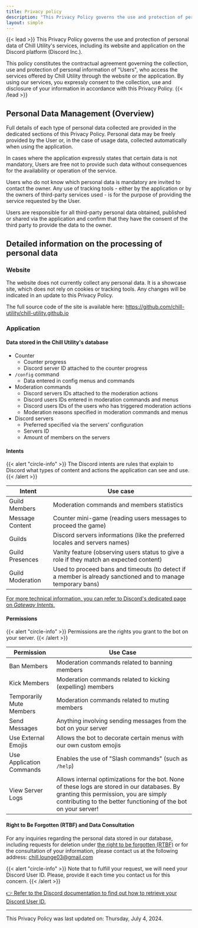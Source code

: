 ```yaml
---
title: Privacy policy
description: "This Privacy Policy governs the use and protection of personal data of Chill Utility's services, including its website and application on the Discord platform (Discord Inc.)."
layout: simple
---
```


{{< lead >}}
This Privacy Policy governs the use and protection of personal data of Chill Utility's services, including its website and application on the Discord platform (Discord Inc.).

This policy constitutes the contractual agreement governing the collection, use and protection of personal information of "Users", who access the services offered by Chill Utility through the website or the application. By using our services, you expressly consent to the collection, use and disclosure of your information in accordance with this Privacy Policy.
{{< /lead >}}

## Personal Data Management (Overview)

Full details of each type of personal data collected are provided in the dedicated sections of this Privacy Policy. Personal data may be freely provided by the User or, in the case of usage data, collected automatically when using the application.

In cases where the application expressly states that certain data is not mandatory, Users are free not to provide such data without consequences for the availability or operation of the service.

Users who do not know which personal data is mandatory are invited to contact the owner. Any use of tracking tools - either by the application or by the owners of third-party services used - is for the purpose of providing the service requested by the User.

Users are responsible for all third-party personal data obtained, published or shared via the application and confirm that they have the consent of the third party to provide the data to the owner.

## Detailed information on the processing of personal data

### Website

The website does not currently collect any personal data.
It is a showcase site, which does not rely on cookies or tracking tools.
Any changes will be indicated in an update to this Privacy Policy.

The full source code of the site is available here: https://github.com/chill-utility/chill-utility.github.io

### Application

#### Data stored in the Chill Utility's database

- Counter
  - Counter progress
  - Discord server ID attached to the counter progress
- `/config` command
  - Data entered in config menus and commands
- Moderation commands
  - Discord servers IDs attached to the moderation actions
  - Discord users IDs entered in moderation commands and menus
  - Discord users IDs of the users who has triggered moderation actions
  - Moderation reasons specified in moderation commands and menus
- Discord servers
  - Preferred specified via the servers' configuration
  - Servers ID
  - Amount of members on the servers

#### Intents

{{< alert "circle-info" >}}
The Discord intents are rules that explain to Discord what types of content and actions the application can see and use.
{{< /alert >}}

| Intent           | Use case                                                                                                     |
|------------------|--------------------------------------------------------------------------------------------------------------|
| Guild Members    | Moderation commands and members statistics                                                                   |
| Message Content  | Counter mini-game (reading users messages to proceed the game)                                               |
| Guilds           | Discord servers informations (like the preferred locales and servers names)                                  |
| Guild Presences  | Vanity feature (observing users status to give a role if they match an expected content)                     |
| Guild Moderation | Used to proceed bans and timeouts (to detect if a member is already sanctioned and to manage temporary bans) |

[For more technical information, you can refer to Discord's dedicated page on _Gateway Intents_.](https://discord.com/developers/docs/topics/gateway#gateway-intents)

#### Permissions

{{< alert "circle-info" >}}
Permissions are the rights you grant to the bot on your server.
{{< /alert >}}

| Permission               | Use Case                                                                                                                                                                                                 |
|--------------------------|----------------------------------------------------------------------------------------------------------------------------------------------------------------------------------------------------------|
| Ban Members              | Moderation commands related to banning members                                                                                                                                                           |
| Kick Members             | Moderation commands related to kicking (expelling) members                                                                                                                                               |
| Temporarily Mute Members | Moderation commands related to muting members                                                                                                                                                            |
| Send Messages            | Anything involving sending messages from the bot on your server                                                                                                                                          |
| Use External Emojis      | Allows the bot to decorate certain menus with our own custom emojis                                                                                                                                      |
| Use Application Commands | Enables the use of "Slash commands" (such as `/help`)                                                                                                                                                    |
| View Server Logs         | Allows internal optimizations for the bot. None of these logs are stored in our databases. By granting this permission, you are simply contributing to the better functioning of the bot on your server! |

#### Right to Be Forgotten (RTBF) and Data Consultation

For any inquiries regarding the personal data stored in our database, including requests for deletion under [the right to be forgotten (RTBF)](https://en.wikipedia.org/wiki/Right_to_be_forgotten) or for the consultation of your information, please contact us at the following address: [chill.lounge03@gmail.com](mailto://chill.lounge03@gmail.com)

{{< alert "circle-info" >}}
Note that to fulfill your request, we will need your Discord User ID. Please, provide it each time you contact us for this concern.
{{< /alert >}}

[:point_right: Refer to the Discord documentation to find out how to retrieve your Discord User ID.](https://support.discord.com/hc/en-us/articles/206346498-Where-can-I-find-my-User-Server-Message-ID)

---

This Privacy Policy was last updated on: Thursday, July 4, 2024.
